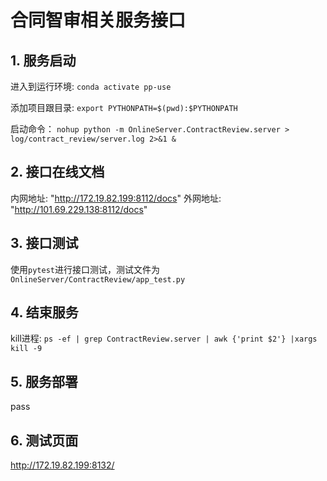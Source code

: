 # 合同智审相关服务接口

## 1. 服务启动
进入到运行环境: `conda activate pp-use`

添加项目跟目录: `export PYTHONPATH=$(pwd):$PYTHONPATH`

启动命令：
`nohup python -m OnlineServer.ContractReview.server > log/contract_review/server.log 2>&1 &`

## 2. 接口在线文档
内网地址: "http://172.19.82.199:8112/docs"
外网地址: "http://101.69.229.138:8112/docs"

## 3. 接口测试
使用`pytest`进行接口测试，测试文件为`OnlineServer/ContractReview/app_test.py`

## 4. 结束服务
kill进程: `ps -ef | grep ContractReview.server | awk {'print $2'} |xargs kill -9`

## 5. 服务部署
pass

## 6. 测试页面
http://172.19.82.199:8132/